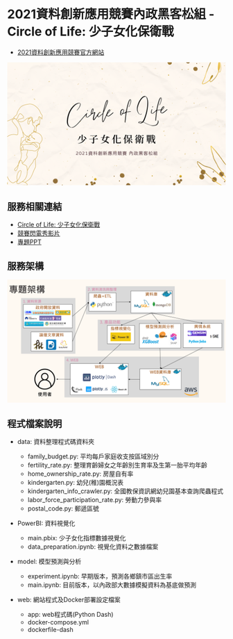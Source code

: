 # 2021資料創新應用競賽內政黑客松組 - Circle of Life: 少子女化保衛戰

* [2021資料創新應用競賽官方網站](https://opendata-contest.tca.org.tw/)

![](https://github.com/SuYenTing/opendata-contest-project/blob/main/image/poster.png)

## 服務相關連結

* [Circle of Life: 少子女化保衛戰](http://3.13.171.111/)
* [競賽閃電秀影片](https://youtu.be/MyD9GHOsgio)
* [專題PPT](https://github.com/SuYenTing/opendata-contest-project/blob/main/ppt/presentation_ppt.pdf)

## 服務架構

![](https://github.com/SuYenTing/opendata-contest-project/blob/main/image/architecture.png)

## 程式檔案說明

* data: 資料整理程式碼資料夾
    * family_budget.py: 平均每戶家庭收支按區域別分
    * fertility_rate.py: 整理育齡婦女之年齡別生育率及生第一胎平均年齡
    * home_ownership_rate.py: 房屋自有率
    * kindergarten.py: 幼兒(稚)園概況表
    * kindergarten_info_crawler.py: 全國教保資訊網幼兒園基本查詢爬蟲程式
    * labor_force_participation_rate.py: 勞動力參與率
    * postal_code.py: 郵遞區號

* PowerBI: 資料視覺化
    * main.pbix: 少子女化指標數據視覺化
    * data_preparation.ipynb: 視覺化資料之數據檔案

* model: 模型預測與分析
    * experiment.ipynb: 早期版本，預測各鄉鎮市區出生率
    * main.ipynb: 目前版本，以內政部大數據模擬資料為基底做預測

* web: 網站程式及Docker部署設定檔案
    * app: web程式碼(Python Dash)
    * docker-compose.yml
    * dockerfile-dash
